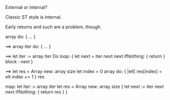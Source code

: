 External or internal?

Classic ST style is internal.

Early returns and such are a problem, though.

array do: { ... }

==> array iter do: { ... }

==> let iter := array iter
    Do loop: {
      let next = iter next
      next ifNothing: { return }
      block : next
    }

==> let res = Array new: array size
    let index = 0
    array do: { |elt|
      res[index] = elt
      index += 1
    }
    res

map: let iter := array iter
     let res = Array new: array size
     {
       let next := iter next
       next ifNothing: {
         return res
       }
     }
